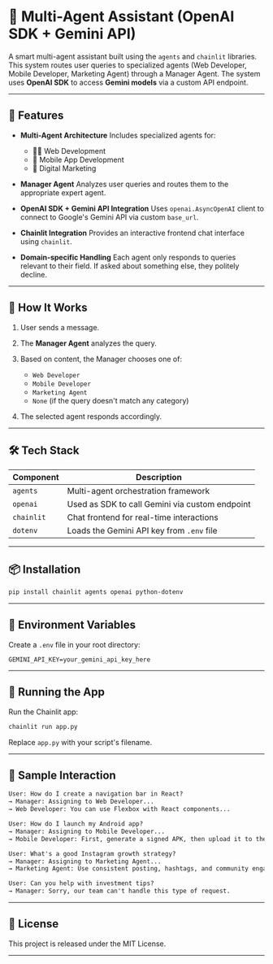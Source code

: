 # 🔀 Multi-Agent Assistant (OpenAI SDK + Gemini API)

A smart multi-agent assistant built using the `agents` and `chainlit` libraries. This system routes user queries to specialized agents (Web Developer, Mobile Developer, Marketing Agent) through a Manager Agent. The system uses **OpenAI SDK** to access **Gemini models** via a custom API endpoint.

---

## 🚀 Features

* **Multi-Agent Architecture**
  Includes specialized agents for:

  * 🧑‍💻 Web Development
  * 📱 Mobile App Development
  * 📢 Digital Marketing

* **Manager Agent**
  Analyzes user queries and routes them to the appropriate expert agent.

* **OpenAI SDK + Gemini API Integration**
  Uses `openai.AsyncOpenAI` client to connect to Google's Gemini API via custom `base_url`.

* **Chainlit Integration**
  Provides an interactive frontend chat interface using `chainlit`.

* **Domain-specific Handling**
  Each agent only responds to queries relevant to their field. If asked about something else, they politely decline.

---

## 🧠 How It Works

1. User sends a message.
2. The **Manager Agent** analyzes the query.
3. Based on content, the Manager chooses one of:

   * `Web Developer`
   * `Mobile Developer`
   * `Marketing Agent`
   * `None` (if the query doesn't match any category)
4. The selected agent responds accordingly.

---

## 🛠️ Tech Stack

| Component  | Description                                    |
| ---------- | ---------------------------------------------- |
| `agents`   | Multi-agent orchestration framework            |
| `openai`   | Used as SDK to call Gemini via custom endpoint |
| `chainlit` | Chat frontend for real-time interactions       |
| `dotenv`   | Loads the Gemini API key from `.env` file      |

---

## 📦 Installation

```bash
pip install chainlit agents openai python-dotenv
```

---

## 🔐 Environment Variables

Create a `.env` file in your root directory:

```
GEMINI_API_KEY=your_gemini_api_key_here
```

---

## 🧪 Running the App

Run the Chainlit app:

```bash
chainlit run app.py
```

Replace `app.py` with your script's filename.

---

## 💬 Sample Interaction

```txt
User: How do I create a navigation bar in React?
→ Manager: Assigning to Web Developer...
→ Web Developer: You can use Flexbox with React components...

User: How do I launch my Android app?
→ Manager: Assigning to Mobile Developer...
→ Mobile Developer: First, generate a signed APK, then upload it to the Play Console...

User: What's a good Instagram growth strategy?
→ Manager: Assigning to Marketing Agent...
→ Marketing Agent: Use consistent posting, hashtags, and community engagement...

User: Can you help with investment tips?
→ Manager: Sorry, our team can't handle this type of request.
```

---

## 📃 License

This project is released under the MIT License.

---
